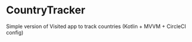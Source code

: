 # CountryTracker
Simple version of Visited app to track countries (Kotlin + MVVM + CircleCI config)

